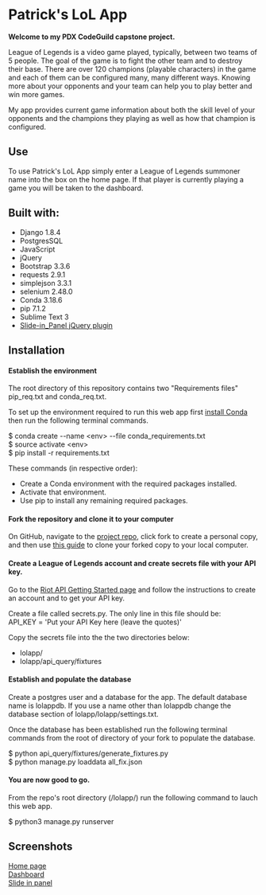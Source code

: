 
# Patrick's LoL App
__Welcome to my PDX CodeGuild capstone project.__

League of Legends is a video game played, typically, between two teams of 5 people.  The goal of the game is to fight the other team and to destroy their base.  There are over 120 champions (playable characters) in the game and each of them can be configured many, many different ways.  Knowing more about your opponents and your team can help you to play better and win more games.

My app provides current game information about both the skill level of your opponents and the champions they playing as well as how that champion is configured.

Use
-----
To use Patrick's LoL App simply enter a League of Legends summoner name into the box on the home page.  If that player is currently playing a game you will be taken to the dashboard.

Built with:
-----
* Django 1.8.4
* PostgresSQL
* JavaScript
* jQuery
* Bootstrap 3.3.6
* requests 2.9.1
* simplejson 3.3.1
* selenium 2.48.0
* Conda 3.18.6
* pip 7.1.2
* Sublime Text 3
* [Slide-in_Panel jQuery plugin](https://codyhouse.co/gem/css-slide-in-panel/)

Installation
-----

#### Establish the environment
The root directory of this repository contains two "Requirements files" pip_req.txt and conda_req.txt.

To set up the environment required to run this web app first [install Conda](http://conda.pydata.org/docs/install/quick.html) then run the following terminal commands.  


$ conda create --name \<env> --file conda_requirements.txt  
$ source activate \<env>  
$ pip install -r requirements.txt

These commands (in respective order):  
* Create a Conda environment with the required packages installed.  
* Activate that environment.  
* Use pip to install any remaining required packages.  

#### Fork the repository and clone it to your computer

On GitHub, navigate to the [project repo](https://github.com/Pjmcnally/lolapp), click fork to create a personal copy, and then use [this guide](https://help.github.com/articles/fork-a-repo/) to clone your forked copy to your local computer.

#### Create a League of Legends account and create secrets file with your API key.

Go to the [Riot API Getting Started page](https://developer.riotgames.com/docs/getting-started) and follow the instructions to create an account and to get your API key.

Create a file called secrets.py.  The only line in this file should be:  
 API_KEY = 'Put your API Key here (leave the quotes)'

 Copy the secrets file into the the two directories below:
 * lolapp/
 * lolapp/api_query/fixtures

#### Establish and populate the database

Create a postgres user and a database for the app.  The default database name is lolappdb.  If you use a name other than lolappdb change the database section of lolapp/lolapp/settings.txt.

Once the database has been established run the following terminal commands from the root of directory of your fork to populate the database.  

$ python api_query/fixtures/generate_fixtures.py  
$ python manage.py loaddata all_fix.json

#### You are now good to go.

From the repo's root directory (/lolapp/) run the following command to lauch this web app.

$ python3 manage.py runserver

Screenshots
-----
[Home page](https://github.com/Pjmcnally/lolapp/blob/master/screenshots/Patricks%20LoL%20App%20Home.png)  
[Dashboard](https://github.com/Pjmcnally/lolapp/blob/master/screenshots/Patricks%20lol%20app%20dashboard.png)  
[Slide in panel](https://github.com/Pjmcnally/lolapp/blob/master/screenshots/Patricks%20LoL%20app%20slide%20in.png)
